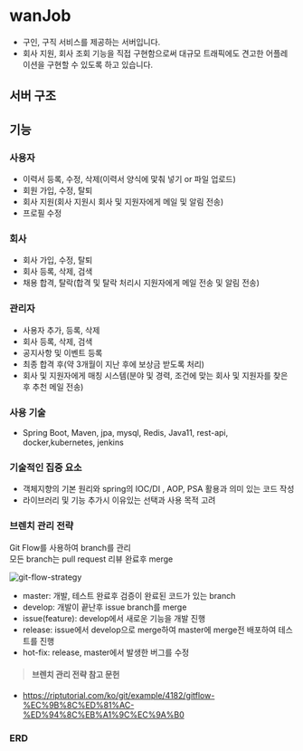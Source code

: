 # wanJob
+ 구인, 구직 서비스를 제공하는 서버입니다.
+ 회사 지원, 회사 조회 기능을 직접 구현함으로써 대규모 트래픽에도 견고한 어플레이션을 구현할 수 있도록 하고 있습니다.

## 서버 구조

## 기능

### 사용자
+ 이력서 등록, 수정, 삭제(이력서 양식에 맟춰 넣기 or 파일 업로드)
+ 회원 가입, 수정, 탈퇴
+ 회사 지원(회사 지원시 회사 및 지원자에게 메일 및 알림 전송)
+ 프로필 수정

### 회사
+ 회사 가입, 수정, 탈퇴
+ 회사 등록, 삭제, 검색
+ 채용 합격, 탈락(합격 및 탈락 처리시 지원자에게 메일 전송 및 알림 전송)

### 관리자
+ 사용자 추가, 등록, 삭제
+ 회사 등록, 삭제, 검색
+ 공지사항 및 이벤트 등록
+ 최종 합격 후(약 3개월이 지난 후에 보상금 받도록 처리)
+ 회사 및 지원자에게 매칭 시스템(분야 및 경력, 조건에 맞는 회사 및 지원자를 찾은 후 추천 메일 전송)

### 사용 기술
+ Spring Boot, Maven, jpa, mysql, Redis, Java11, rest-api, docker,kubernetes, jenkins

### 기술적인 집중 요소
+ 객체지향의 기본 원리와 spring의 IOC/DI , AOP, PSA 활용과 의미 있는 코드 작성
+ 라이브러리 및 기능 추가시 이유있는 선택과 사용 목적 고려

### 브렌치 관리 전략
Git Flow를 사용하여 branch를 관리   
모든 branch는 pull request 리뷰 완료후 merge   

![git-flow-strategy](https://user-images.githubusercontent.com/29122916/83837107-79166100-a730-11ea-8744-3761ad01ca96.png)

+ master: 개발, 테스트 완료후 검증이 완료된 코드가 있는 branch
+ develop: 개발이 끝난후 issue branch를 merge
+ issue(feature): develop에서 새로운 기능을 개발 진행
+ release: issue에서 develop으로 merge하여 master에 merge전 배포하여 테스트를 진행
+ hot-fix: release, master에서 발생한 버그를 수정

> #### 브렌치 관리 전략 참고 문헌
+ https://riptutorial.com/ko/git/example/4182/gitflow-%EC%9B%8C%ED%81%AC-%ED%94%8C%EB%A1%9C%EC%9A%B0

### ERD




